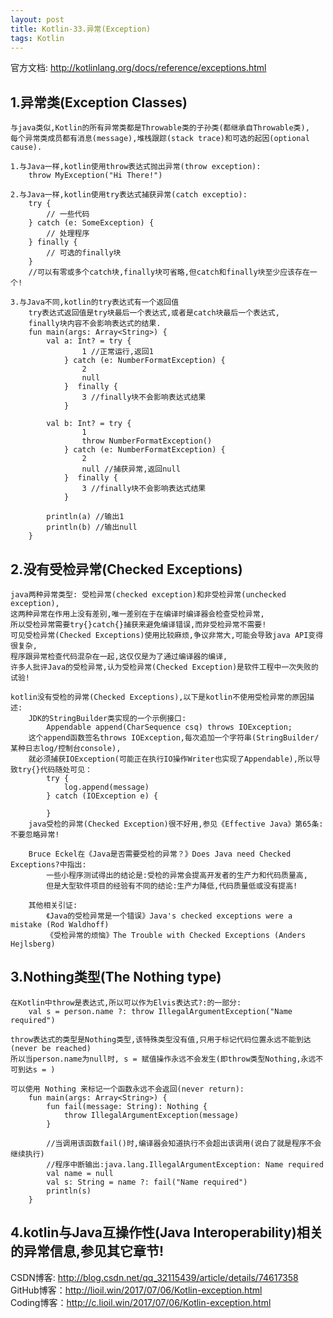 ```yaml
---
layout: post
title: Kotlin-33.异常(Exception)
tags: Kotlin
---
```

官方文档: http://kotlinlang.org/docs/reference/exceptions.html

## 1.异常类(Exception Classes)
    与java类似,Kotlin的所有异常类都是Throwable类的子孙类(都继承自Throwable类),
    每个异常类成员都有消息(message),堆栈跟踪(stack trace)和可选的起因(optional cause).
    
    1.与Java一样,kotlin使用throw表达式抛出异常(throw exception):
        throw MyException("Hi There!")

    2.与Java一样,kotlin使用try表达式捕获异常(catch exceptio):
        try {
            // 一些代码
        } catch (e: SomeException) {
            // 处理程序
        } finally {
            // 可选的finally块
        }
        //可以有零或多个catch块,finally块可省略,但catch和finally块至少应该存在一个!

    3.与Java不同,kotlin的try表达式有一个返回值
        try表达式返回值是try块最后一个表达式,或者是catch块最后一个表达式,
        finally块内容不会影响表达式的结果.
        fun main(args: Array<String>) {
            val a: Int? = try { 
                    1 //正常运行,返回1               
                } catch (e: NumberFormatException) {
                    2
                    null
                }  finally {
                    3 //finally块不会影响表达式结果
                }

            val b: Int? = try { 
                    1
                    throw NumberFormatException()
                } catch (e: NumberFormatException) {
                    2
                    null //捕获异常,返回null
                }  finally {
                    3 //finally块不会影响表达式结果
                }

            println(a) //输出1
            println(b) //输出null
        }
    
## 2.没有受检异常(Checked Exceptions)
    java两种异常类型: 受检异常(checked exception)和非受检异常(unchecked exception),
    这两种异常在作用上没有差别,唯一差别在于在编译时编译器会检查受检异常,
    所以受检异常需要try{}catch{}捕获来避免编译错误,而非受检异常不需要!
    可见受检异常(Checked Exceptions)使用比较麻烦,争议非常大,可能会导致java API变得很复杂,
    程序跟异常检查代码混杂在一起,这仅仅是为了通过编译器的编译,
    许多人批评Java的受检异常,认为受检异常(Checked Exception)是软件工程中一次失败的试验!

    kotlin没有受检的异常(Checked Exceptions),以下是kotlin不使用受检异常的原因描述:
        JDK的StringBuilder类实现的一个示例接口:
            Appendable append(CharSequence csq) throws IOException;
        这个append函数签名throws IOException,每次追加一个字符串(StringBuilder/某种日志log/控制台console),
        就必须捕获IOException(可能正在执行IO操作Writer也实现了Appendable),所以导致try{}代码随处可见：
            try {
                log.append(message)
            } catch (IOException e) {

            }
        java受检的异常(Checked Exception)很不好用,参见《Effective Java》第65条:不要忽略异常!
        
        Bruce Eckel在《Java是否需要受检的异常？》Does Java need Checked Exceptions?中指出:
            一些小程序测试得出的结论是:受检的异常会提高开发者的生产力和代码质量高,
            但是大型软件项目的经验有不同的结论:生产力降低,代码质量低或没有提高!

        其他相关引证:
            《Java的受检异常是一个错误》Java's checked exceptions were a mistake (Rod Waldhoff)
            《受检异常的烦恼》The Trouble with Checked Exceptions (Anders Hejlsberg)

## 3.Nothing类型(The Nothing type)
    在Kotlin中throw是表达式,所以可以作为Elvis表达式?:的一部分:
        val s = person.name ?: throw IllegalArgumentException("Name required")

    throw表达式的类型是Nothing类型,该特殊类型没有值,只用于标记代码位置永远不能到达(never be reached)
    所以当person.name为null时, s = 赋值操作永远不会发生(即throw类型Nothing,永远不可到达s = )

    可以使用 Nothing 来标记一个函数永远不会返回(never return):
        fun main(args: Array<String>) {
            fun fail(message: String): Nothing {
                throw IllegalArgumentException(message)
            }
            
            //当调用该函数fail()时,编译器会知道执行不会超出该调用(说白了就是程序不会继续执行)
            //程序中断输出:java.lang.IllegalArgumentException: Name required
            val name = null  
            val s: String = name ?: fail("Name required")
            println(s)
        }

## 4.kotlin与Java互操作性(Java Interoperability)相关的异常信息,参见其它章节!

CSDN博客: http://blog.csdn.net/qq_32115439/article/details/74617358   
GitHub博客：http://lioil.win/2017/07/06/Kotlin-exception.html   
Coding博客：http://c.lioil.win/2017/07/06/Kotlin-exception.html